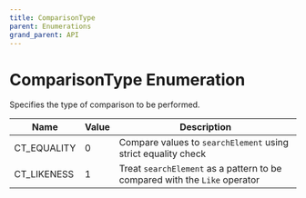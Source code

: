 ```yaml
---
title: ComparisonType
parent: Enumerations
grand_parent: API
---
```


# ComparisonType Enumeration

Specifies the type of comparison to be performed.

| Name        | Value | Description                                                                |
|-------------|-------|----------------------------------------------------------------------------|
| CT_EQUALITY | 0     | Compare values to `searchElement` using strict equality check              |
| CT_LIKENESS | 1     | Treat `searchElement` as a pattern to be compared with the `Like` operator |

